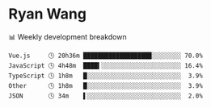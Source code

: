 # Ryan Wang

 <!-- waka-box start -->
📊 Weekly development breakdown
```text
Vue.js     🕓 20h36m ██████████████████▉░░░░░░░░ 70.0%
JavaScript 🕓 4h48m  ████▍░░░░░░░░░░░░░░░░░░░░░░ 16.4%
TypeScript 🕓 1h8m   █░░░░░░░░░░░░░░░░░░░░░░░░░░  3.9%
Other      🕓 1h8m   █░░░░░░░░░░░░░░░░░░░░░░░░░░  3.9%
JSON       🕓 34m    ▌░░░░░░░░░░░░░░░░░░░░░░░░░░  2.0%
```
<!-- Powered by https://github.com/YouEclipse/waka-box-go . -->
<!-- waka-box end -->
